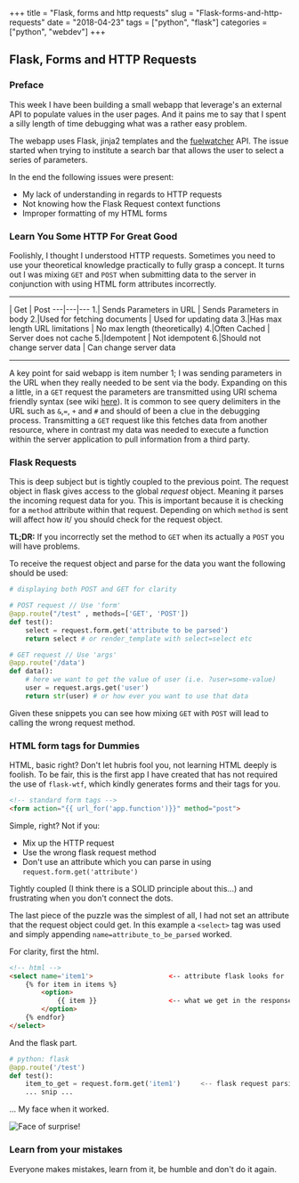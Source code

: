 +++
title = "Flask, forms and http requests"
slug = "Flask-forms-and-http-requests"
date = "2018-04-23"
tags = ["python", "flask"]
categories = ["python", "webdev"]
+++

Flask, Forms and HTTP Requests
------------------------------

### Preface

This week I have been building a small webapp that leverage's an
external API to populate values in the user pages. And it pains me to
say that I spent a silly length of time debugging what was a rather easy
problem.

The webapp uses Flask, jinja2 templates and the
[fuelwatcher](https://github.com/danielmichaels/fuelwatcher) API. The
issue started when trying to institute a search bar that allows the user
to select a series of parameters.

In the end the following issues were present:

-   My lack of understanding in regards to HTTP requests
-   Not knowing how the Flask Request context functions
-   Improper formatting of my HTML forms

### Learn You Some HTTP For Great Good

Foolishly, I thought I understood HTTP requests. Sometimes you need to
use your theoretical knowledge practically to fully grasp a concept. It
turns out I was mixing `GET` and `POST` when
submitting data to the server in conjunction with using HTML form
attributes incorrectly.

------------------------------------------------------------------------

 | Get | Post
---|---|---
1.| Sends Parameters in URL | Sends Parameters in body
2.|Used for fetching documents | Used for updating data
3.|Has max length URL limitations | No max length (theoretically)
4.|Often Cached |  Server does not cache
5.|Idempotent | Not idempotent
6.|Should not change server data | Can change server data

------------------------------------------------------------------------

A key point for said webapp is item number 1; I was sending parameters
in the URL when they really needed to be sent via the body. Expanding on
this a little, in a `GET` request the parameters are
transmitted using URI schema friendly syntax (see wiki
[here](https://en.wikipedia.org/wiki/Uniform_Resource_Identifier)). It
is common to see query delimiters in the URL such as `&`,`=`, `+` and `#` and should
of been a clue in the debugging process. Transmitting a
`GET` request like this fetches data from another resource,
where in contrast my data was needed to execute a function within the
server application to pull information from a third party.

### Flask Requests

This is deep subject but is tightly coupled to the previous point. The
request object in flask gives access to the global *request* object.
Meaning it parses the incoming request data for you. This is important
because it is checking for a `method` attribute within that
request. Depending on which `method` is sent will affect
how it/ you should check for the request object.

**TL;DR:** If you incorrectly set the method to `GET` when
its actually a `POST` you will have problems.

To receive the request object and parse for the data you want the
following should be used:

```python 
# displaying both POST and GET for clarity

# POST request // Use 'form'
@app.route("/test" , methods=['GET', 'POST'])
def test():
    select = request.form.get('attribute to be parsed')
    return select # or render_template with select=select etc

# GET request // Use 'args'
@app.route('/data')
def data():
    # here we want to get the value of user (i.e. ?user=some-value)
    user = request.args.get('user')
    return str(user) # or how ever you want to use that data
```

Given these snippets you can see how mixing `GET` with
`POST` will lead to calling the wrong request method.

### HTML form tags for Dummies

HTML, basic right? Don't let hubris fool you, not learning HTML deeply
is foolish. To be fair, this is the first app I have created that has
not required the use of `flask-wtf`, which kindly generates
forms and their tags for you.

```html 
<!-- standard form tags -->
<form action="{{ url_for('app.function')}}" method="post">
```

Simple, right? Not if you:

-   Mix up the HTTP request
-   Use the wrong flask request method
-   Don't use an attribute which you can parse in using
    `request.form.get('attribute')`

Tightly coupled (I think there is a SOLID principle about this...) and
frustrating when you don't connect the dots.

The last piece of the puzzle was the simplest of all, I had not set an
attribute that the request object could get. In this example a
`<select>` tag was used and simply appending
`name=attribute_to_be_parsed` worked.

For clarity, first the html.

```html 
<!-- html -->
<select name='item1'>                   <-- attribute flask looks for
    {% for item in items %}
        <option>
            {{ item }}                  <-- what we get in the response
        </option>
    {% endfor}
</select>
```

And the flask part.

```python 
# python: flask
@app.route('/test')
def test():
    item_to_get = request.form.get('item1')     <-- flask request parsing the response body
    ... snip ...
```

... My face when it worked.

![Face of surprise!](/img/its_alive.jpg)

### Learn from your mistakes

Everyone makes mistakes, learn from it, be humble and don't do it again.
